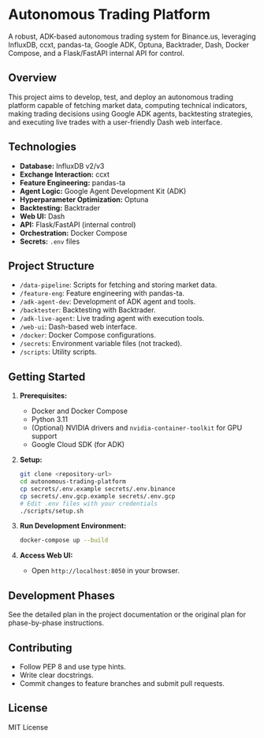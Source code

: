 # Autonomous Trading Platform

A robust, ADK-based autonomous trading system for Binance.us, leveraging InfluxDB, ccxt, pandas-ta, Google ADK, Optuna, Backtrader, Dash, Docker Compose, and a Flask/FastAPI internal API for control.

## Overview

This project aims to develop, test, and deploy an autonomous trading platform capable of fetching market data, computing technical indicators, making trading decisions using Google ADK agents, backtesting strategies, and executing live trades with a user-friendly Dash web interface.

## Technologies

- **Database:** InfluxDB v2/v3
- **Exchange Interaction:** ccxt
- **Feature Engineering:** pandas-ta
- **Agent Logic:** Google Agent Development Kit (ADK)
- **Hyperparameter Optimization:** Optuna
- **Backtesting:** Backtrader
- **Web UI:** Dash
- **API:** Flask/FastAPI (internal control)
- **Orchestration:** Docker Compose
- **Secrets:** `.env` files

## Project Structure

- `/data-pipeline`: Scripts for fetching and storing market data.
- `/feature-eng`: Feature engineering with pandas-ta.
- `/adk-agent-dev`: Development of ADK agent and tools.
- `/backtester`: Backtesting with Backtrader.
- `/adk-live-agent`: Live trading agent with execution tools.
- `/web-ui`: Dash-based web interface.
- `/docker`: Docker Compose configurations.
- `/secrets`: Environment variable files (not tracked).
- `/scripts`: Utility scripts.

## Getting Started

1. **Prerequisites:**
   - Docker and Docker Compose
   - Python 3.11
   - (Optional) NVIDIA drivers and `nvidia-container-toolkit` for GPU support
   - Google Cloud SDK (for ADK)

2. **Setup:**
   ```bash
   git clone <repository-url>
   cd autonomous-trading-platform
   cp secrets/.env.example secrets/.env.binance
   cp secrets/.env.gcp.example secrets/.env.gcp
   # Edit .env files with your credentials
   ./scripts/setup.sh
   ```

3. **Run Development Environment:**
   ```bash
   docker-compose up --build
   ```

4. **Access Web UI:**
   - Open `http://localhost:8050` in your browser.

## Development Phases

See the detailed plan in the project documentation or the original plan for phase-by-phase instructions.

## Contributing

- Follow PEP 8 and use type hints.
- Write clear docstrings.
- Commit changes to feature branches and submit pull requests.

## License

MIT License
